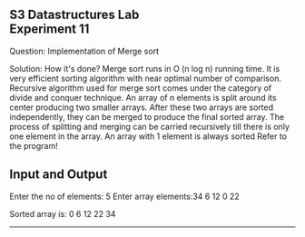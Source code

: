 **S3 Datastructures Lab\
Experiment 11**
-----------------------------------------------------------------

Question:
Implementation of Merge sort

Solution:
How it's done?
Merge sort runs in O (n log n) running time. It is very efficient sorting algorithm with near optimal number of comparison. Recursive algorithm used for merge sort comes under the category of divide and conquer technique. An array of n elements is split around its center producing two smaller arrays. After these two arrays are sorted independently, they can be merged to produce the final sorted array. The process of splitting and merging can be carried recursively till there is only one element in the array. An array with 1 element is always sorted
Refer to the program!


Input and Output
----------------
Enter the no of elements: 5
Enter array elements:34 6 12 0 22

Sorted array is: 0 6 12 22 34

--------------------------------------------------------------------

